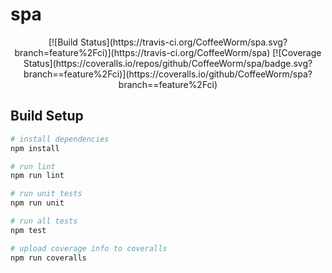 # spa
<center>	
[![Build Status](https://travis-ci.org/CoffeeWorm/spa.svg?branch=feature%2Fci)](https://travis-ci.org/CoffeeWorm/spa)  [![Coverage Status](https://coveralls.io/repos/github/CoffeeWorm/spa/badge.svg?branch==feature%2Fci)](https://coveralls.io/github/CoffeeWorm/spa?branch==feature%2Fci)
</center>

## Build Setup

``` bash
# install dependencies
npm install

# run lint
npm run lint

# run unit tests
npm run unit

# run all tests
npm test

# upload coverage info to coveralls
npm run coveralls
```
